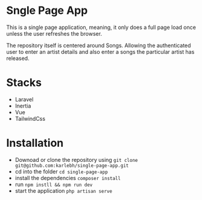# Sngle Page App

This is a single page application, meaning, it only does a full page load once unless the user refreshes the browser.

The repository itself is centered around Songs. Allowing the authenticated user to enter an artist details and also enter a songs the particular artist has released.

# Stacks

- Laravel
- Inertia
- Vue
- TailwindCss

# Installation

- Downoad or clone the repository using `git clone git@github.com:karlebh/single-page-app.git`
- cd into the folder `cd single-page-app`
- install the dependencies `composer install`
- run `npm instll && npm run dev`
- start the application `php artisan serve`
